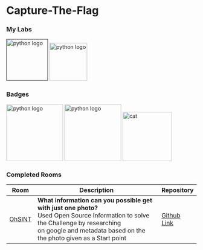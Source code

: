 # Capture-The-Flag

### My Labs
[<img src="https://www.kali.org/tools/metasploit-framework/images/metasploit-framework-logo.svg" height="110" alt="python logo"/>]()
[<img src="https://tryhackme.com/img/favicon.png" height="100" alt="python logo"/>](https://tryhackme.com/p/paulemacedo)

### Badges
[<img src="https://assets.tryhackme.com/img/badges/ohsint.svg" height="150" alt="python logo"/>](https://tryhackme.com/paulemacedo/badges/ohsint)
[<img src="https://assets.tryhackme.com/img/badges/streak7.svg" height="150" alt="python logo"/>](https://tryhackme.com/paulemacedo/badges/7-day-streak)
<img src="https://github.com/paulemacedo/paulemacedo/assets/59907505/bbdf9b47-7c06-4504-9eac-8f5a10704c09" alt="cat" height="130" >


### Completed Rooms
| Room | Description | Repository | 
| --- | --- | --- | 
| [OhSINT](https://tryhackme.com/room/ohsint) | __What information can you possible get with just one photo?__ <br>Used Open Source Information to solve the Challenge by researching <br>on google and metadata based on the the photo given as a Start point | [Github Link](https://github.com/paulemacedo/CTF-OhSINT) | 

